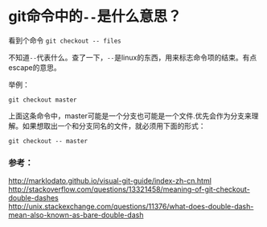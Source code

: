 # git命令中的`--`是什么意思？

看到个命令 `git checkout -- files`

不知道`--`代表什么。查了一下，`--`是linux的东西，用来标志命令项的结束。有点escape的意思。

举例：

	git checkout master
上面这条命令中，master可能是一个分支也可能是一个文件.优先会作为分支来理解。如果想取出一个和分支同名的文件，就必须用下面的形式：

	git checkout -- master


### 参考：

http://marklodato.github.io/visual-git-guide/index-zh-cn.html  
http://stackoverflow.com/questions/13321458/meaning-of-git-checkout-double-dashes  
http://unix.stackexchange.com/questions/11376/what-does-double-dash-mean-also-known-as-bare-double-dash
